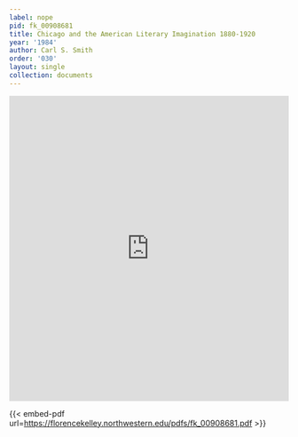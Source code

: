```yaml
---
label: nope
pid: fk_00908681
title: Chicago and the American Literary Imagination 1880-1920
year: '1984'
author: Carl S. Smith
order: '030'
layout: single
collection: documents
---
```

<iframe src="https://northwestern.app.box.com/embed/s/8t5k0zir8a5bav2uwgzgtu04yagguuav?sortColumn=date&view=list" width="100%" height="550" frameborder="0" allowfullscreen webkitallowfullscreen msallowfullscreen></iframe>


{{< embed-pdf url=https://florencekelley.northwestern.edu/pdfs/fk_00908681.pdf >}}